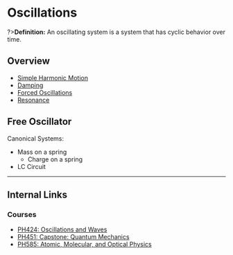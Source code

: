 # Oscillations

?>**Definition:** An oscillating system is a system that has cyclic behavior over time.

## Overview
- [Simple Harmonic Motion](/physics/SimpleHarmonicMotion.md)
- [Damping](/physics/Damping.md)
- [Forced Oscillations](/physics/ForcedOscillations.md)
- [Resonance](/physics/Resonance.md)

## Free Oscillator
Canonical Systems:
- Mass on a spring
  - Charge on a spring
- LC Circuit

---

## Internal Links
### Courses

- [PH424: Oscillations and Waves](/courses/PH424.md)
- [PH451: Capstone: Quantum Mechanics](/courses/PH451.md)
- [PH585: Atomic, Molecular, and Optical Physics](/courses/PH585.md)
